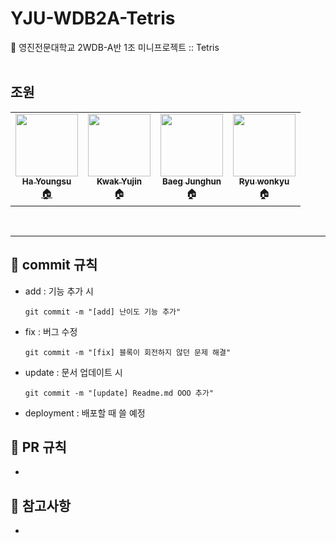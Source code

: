 # YJU-WDB2A-Tetris
👋 영진전문대학교 2WDB-A반 1조 미니프로젝트 :: Tetris  
<br>

## 조원
<table>
  <tr> 
    <td align="center"><a href=https://github.com/Hannah0su><img src="https://user-images.githubusercontent.com/102000749/165738552-60e1eac0-3c50-4568-ae38-767c44b3b018.jpg" width="100px;" alt=""/><br /><sub><b>Ha Youngsu</b></sub></a><br /><a href="https://hannah0su.github.io/" title="Code">🏠</a>
    </td>
    <td align="center"><a href=https://github.com/ooyniz><img src="https://user-images.githubusercontent.com/83005178/166416247-3908c2e9-ed1c-4e44-aa6a-68f3db0f45db.png" width="100px;" alt=""/><br /><sub><b>Kwak Yujin</b></sub></a><br />🏠
    </td>
    <td align="center"><a href=https://github.com/baegjhoon><img src="https://user-images.githubusercontent.com/102000749/165739357-9ea66cf1-8a6e-4b9a-bf77-0a8c9e1a465a.png" width="100px;" alt=""/><br /><sub><b>Baeg Junghun</b></sub></a><br />🏠
    </td>
    <td align="center"><a href=https://github.com/sila0319><img src="https://user-images.githubusercontent.com/102000749/165739259-24741b3b-92d2-49df-8496-7dab8f58bd97.png" width="100px;" alt=""/><br /><sub><b>Ryu wonkyu</b></sub></a><br />🏠
    </td>
  </tr>
</table>

<br>

---

## :pushpin: commit 규칙
- add : 기능 추가 시
   ```
   git commit -m "[add] 난이도 기능 추가"
   ```
- fix : 버그 수정
   ```
   git commit -m "[fix] 블록이 회전하지 않던 문제 해결"
   ```
- update : 문서 업데이트 시
   ```
   git commit -m "[update] Readme.md OOO 추가"
   ```
- deployment : 배포할 때 쓸 예정

<!-- 사용 안함
- chore : 간단한 코드 수정, 오타 수정
   ```
   git commit -m "[chore] 오타 수정"
   ```
-->

## :pushpin: PR 규칙
- 

## :pushpin: 참고사항
- 
